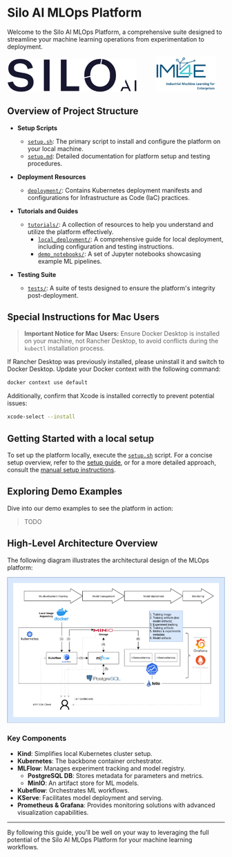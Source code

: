 # Silo AI MLOps Platform

Welcome to the Silo AI MLOps Platform, a comprehensive suite designed to streamline your machine learning operations from experimentation to deployment.

<img src="resources/img/Silo-logo-dark.png" width="300" style="margin-right: 40px;"> 
<img src="resources/img/iml4e_full.png" width="140">

## Overview of Project Structure

- **Setup Scripts**
  - [`setup.sh`](setup.sh): The primary script to install and configure the platform on your local machine.
  - [`setup.md`](setup.md): Detailed documentation for platform setup and testing procedures.

- **Deployment Resources**
  - [`deployment/`](deployment): Contains Kubernetes deployment manifests and configurations for Infrastructure as Code (IaC) practices.

- **Tutorials and Guides**
  - [`tutorials/`](tutorials): A collection of resources to help you understand and utilize the platform effectively.
    - [`local_deployment/`](tutorials/local_deployment): A comprehensive guide for local deployment, including configuration and testing instructions.
    - [`demo_notebooks/`](tutorials/demo_notebooks): A set of Jupyter notebooks showcasing example ML pipelines.

- **Testing Suite**
  - [`tests/`](tests): A suite of tests designed to ensure the platform's integrity post-deployment.

## Special Instructions for Mac Users

> **Important Notice for Mac Users:** Ensure Docker Desktop is installed on your machine, not Rancher Desktop, to avoid conflicts during the `kubectl` installation process.

If Rancher Desktop was previously installed, please uninstall it and switch to Docker Desktop. Update your Docker context with the following command:

```bash
docker context use default
```

Additionally, confirm that Xcode is installed correctly to prevent potential issues:

```bash
xcode-select --install
```

## Getting Started with a local setup

To set up the platform locally, execute the [`setup.sh`](setup.sh) script. For a concise setup overview, refer to the [setup guide](setup.md), or for a more detailed approach, consult the [manual setup instructions](tutorials/local_deployment).

## Exploring Demo Examples

Dive into our demo examples to see the platform in action:

> TODO

[//]: # (- **Jupyter Notebooks**:)

[//]: # (  - Explore ML pipelines related to wine quality analysis.)

[//]: # (  - Investigate fairness and energy monitoring in ML pipelines.)

[//]: # (  - [Demo Notebooks]&#40;tutorials/demo_notebooks&#41;)

[//]: # ()
[//]: # (- **Project Use-Case**:)

[//]: # (  - Examine the RD/IML4E Siemens use-case featuring TTPLA/YOLACT.)

[//]: # (  - [Siemens Use-Case Project]&#40;https://bitbucket.org/siloai/rd-iml4e-ttpla-siemens-usecase/src/master/&#41;)

[//]: # ()
[//]: # (- **Interactive Tutorials**:)

[//]: # (  - Get hands-on with MLflow, Kubeflow Pipelines, and KServe through these interactive resources:)

[//]: # (    - [Try out MLflow]&#40;tutorials/resources/try-mlflow&#41;)

[//]: # (    - [Try out Kubeflow Pipelines]&#40;tutorials/resources/try-kubeflow-pipelines&#41;)

[//]: # (    - [Try out Kserve]&#40;tutorials/resources/try-kserve&#41;)

## High-Level Architecture Overview

The following diagram illustrates the architectural design of the MLOps platform:

![MLOps Platform Architecture](resources/img/mlops-platform-diagram.png)

### Key Components

- **Kind**: Simplifies local Kubernetes cluster setup.
- **Kubernetes**: The backbone container orchestrator.
- **MLFlow**: Manages experiment tracking and model registry.
  - **PostgreSQL DB**: Stores metadata for parameters and metrics.
  - **MinIO**: An artifact store for ML models.
- **Kubeflow**: Orchestrates ML workflows.
- **KServe**: Facilitates model deployment and serving.
- **Prometheus & Grafana**: Provides monitoring solutions with advanced visualization capabilities.

---

By following this guide, you'll be well on your way to leveraging the full potential of the Silo AI MLOps Platform for your machine learning workflows.